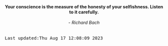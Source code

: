 
<div align="center"><b><span>Your conscience is the measure of the honesty of your selfishness. Listen to it carefully.</span></b><br><br><i> - Richard Bach</i></div>
<br><br><kbd>Last updated:Thu Aug 17 12:08:09 2023</kbd>